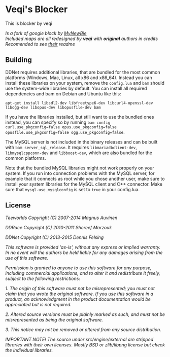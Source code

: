 # Veqi's Blocker
This is blocker by veqi

*Is a fork of google block by [MyNewBie](https://github.com/Pointer31)*\
*Included maps are all redesigned by **veqi** with **original** authors in credits*\
*Recomended to see [their](https://github.com/MyNewBie/blocker-mod-src/tree/master) readme*

Building
--------

DDNet requires additional libraries, that are bundled for the most common platforms (Windows, Mac, Linux, all x86 and x86_64). Instead you can install these libraries on your system, remove the `config.lua` and `bam` should use the system-wide libraries by default. You can install all required dependencies and bam on Debian and Ubuntu like this:

    apt-get install libsdl2-dev libfreetype6-dev libcurl4-openssl-dev libogg-dev libopus-dev libopusfile-dev bam

If you have the libraries installed, but still want to use the bundled ones instead, you can specify so by running `bam config curl.use_pkgconfig=false opus.use_pkgconfig=false opusfile.use_pkgconfig=false ogg.use_pkgconfig=false`.

The MySQL server is not included in the binary releases and can be built with `bam server_sql_release`. It requires `libmariadbclient-dev`, `libmysqlcppconn-dev` and `libboost-dev`, which are also bundled for the common platforms.

Note that the bundled MySQL libraries might not work properly on your system. If you run into connection problems with the MySQL server, for example that it connects as root while you chose another user, make sure to install your system libraries for the MySQL client and C++ connector. Make sure that `mysql.use_mysqlconfig` is set to `true` in your config.lua.

License
------------------------------------------------------------------------

*Teeworlds Copyright (C) 2007-2014 Magnus Auvinen*

*DDRace    Copyright (C) 2010-2011 Shereef Marzouk*

*DDNet     Copyright (C) 2013-2015 Dennis Felsing*

*This software is provided 'as-is', without any express or implied
warranty.  In no event will the authors be held liable for any damages
arising from the use of this software.*

*Permission is granted to anyone to use this software for any purpose,
including commercial applications, and to alter it and redistribute it
freely, subject to the following restrictions:*

*1. The origin of this software must not be misrepresented; you must not
  claim that you wrote the original software. If you use this software
  in a product, an acknowledgment in the product documentation would be
  appreciated but is not required.*

*2. Altered source versions must be plainly marked as such, and must not be
  misrepresented as being the original software.*

*3. This notice may not be removed or altered from any source distribution.*

*IMPORTANT NOTE! The source under src/engine/external are stripped
libraries with their own licenses. Mostly BSD or zlib/libpng license but
check the individual libraries.*
